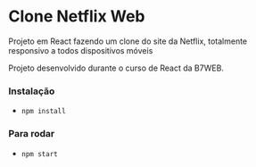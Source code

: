 # Clone Netflix Web

Projeto em React fazendo um clone do site da Netflix, totalmente responsivo a todos dispositivos móveis

Projeto desenvolvido durante o curso de React da B7WEB.

### Instalação
- `npm install`

### Para rodar
- `npm start`